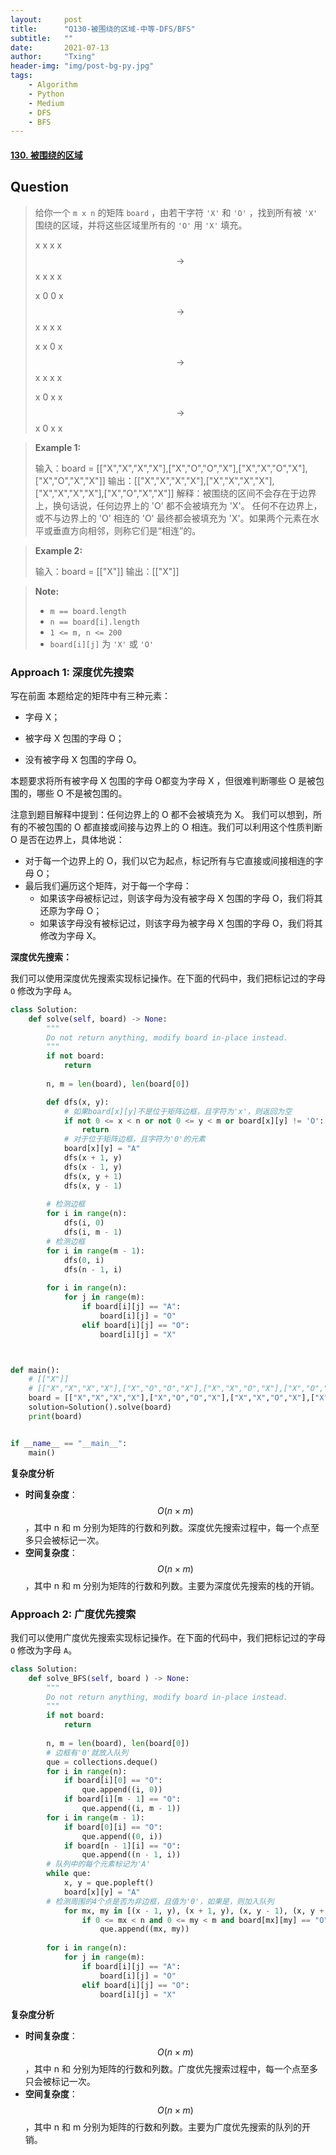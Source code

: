 ```yaml
---
layout:     post
title:      "Q130-被围绕的区域-中等-DFS/BFS"
subtitle:   ""
date:       2021-07-13
author:     "Txing"
header-img: "img/post-bg-py.jpg"
tags:
    - Algorithm
    - Python
    - Medium
    - DFS
    - BFS
---
```


#### [130. 被围绕的区域](https://leetcode-cn.com/problems/surrounded-regions/)

## Question

> 给你一个 `m x n` 的矩阵 `board` ，由若干字符 `'X'` 和 `'O'` ，找到所有被 `'X'` 围绕的区域，并将这些区域里所有的 `'O'` 用 `'X'` 填充。
>
> x x x x    $$\rightarrow$$   x x x x
>
> x 0 0 x    $$\rightarrow$$   x x x x
>
> x x 0 x    $$\rightarrow$$   x x x x
>
> x 0 x x    $$\rightarrow$$   x 0 x x

> **Example 1:**
>
> 输入：board = [["X","X","X","X"],["X","O","O","X"],["X","X","O","X"],["X","O","X","X"]]
> 输出：[["X","X","X","X"],["X","X","X","X"],["X","X","X","X"],["X","O","X","X"]]
> 解释：被围绕的区间不会存在于边界上，换句话说，任何边界上的 'O' 都不会被填充为 'X'。 任何不在边界上，或不与边界上的 'O' 相连的 'O' 最终都会被填充为 'X'。如果两个元素在水平或垂直方向相邻，则称它们是“相连”的。

> **Example 2:**
>
> 输入：board = [["X"]]
> 输出：[["X"]]

> **Note:**
>
> - `m == board.length`
> - `n == board[i].length`
> - `1 <= m, n <= 200`
> - `board[i][j]` 为 `'X'` 或 `'O'`



### Approach 1: 深度优先搜索

写在前面
本题给定的矩阵中有三种元素：

- 字母 X；

- 被字母 X 包围的字母 O；

- 没有被字母 X 包围的字母 O。

本题要求将所有被字母 X 包围的字母 O都变为字母 X ，但很难判断哪些 O 是被包围的，哪些 O 不是被包围的。

注意到题目解释中提到：任何边界上的 O 都不会被填充为 X。 我们可以想到，所有的不被包围的 O 都直接或间接与边界上的 O 相连。我们可以利用这个性质判断 O 是否在边界上，具体地说：

- 对于每一个边界上的 O，我们以它为起点，标记所有与它直接或间接相连的字母 O；
- 最后我们遍历这个矩阵，对于每一个字母：
  - 如果该字母被标记过，则该字母为没有被字母 X 包围的字母 O，我们将其还原为字母 O；
  - 如果该字母没有被标记过，则该字母为被字母 X 包围的字母 O，我们将其修改为字母 X。

**深度优先搜索：**

我们可以使用深度优先搜索实现标记操作。在下面的代码中，我们把标记过的字母 `O` 修改为字母 `A`。

```python
class Solution:
    def solve(self, board) -> None:
        """
        Do not return anything, modify board in-place instead.
        """
        if not board:
            return
        
        n, m = len(board), len(board[0])

        def dfs(x, y):
            # 如果board[x][y]不是位于矩阵边框，且字符为'x'，则返回为空
            if not 0 <= x < n or not 0 <= y < m or board[x][y] != 'O':
                return
            # 对于位于矩阵边框，且字符为'0'的元素
            board[x][y] = "A"
            dfs(x + 1, y)
            dfs(x - 1, y)
            dfs(x, y + 1)
            dfs(x, y - 1)
        
        # 检测边框
        for i in range(n):
            dfs(i, 0)
            dfs(i, m - 1)
        # 检测边框
        for i in range(m - 1):
            dfs(0, i)
            dfs(n - 1, i)
        
        for i in range(n):
            for j in range(m):
                if board[i][j] == "A":
                    board[i][j] = "O"
                elif board[i][j] == "O":
                    board[i][j] = "X"



def main():
    # [["X"]] 
    # [["X","X","X","X"],["X","O","O","X"],["X","X","O","X"],["X","O","X","X"]]
    board = [["X","X","X","X"],["X","O","O","X"],["X","X","O","X"],["X","O","X","X"]]
    solution=Solution().solve(board)
    print(board)


if __name__ == "__main__":
    main()
```



**复杂度分析**

- **时间复杂度**：$$O(n \times m)$$，其中 n 和 m 分别为矩阵的行数和列数。深度优先搜索过程中，每一个点至多只会被标记一次。
- **空间复杂度**：$$O(n \times m)$$，其中 n 和 m 分别为矩阵的行数和列数。主要为深度优先搜索的栈的开销。



### Approach 2: 广度优先搜索

我们可以使用广度优先搜索实现标记操作。在下面的代码中，我们把标记过的字母 `O` 修改为字母 `A`。

```python
class Solution:
    def solve_BFS(self, board ) -> None:
        """
        Do not return anything, modify board in-place instead.
        """
        if not board:
            return
        
        n, m = len(board), len(board[0])
        # 边框有'0'就放入队列
        que = collections.deque()
        for i in range(n):
            if board[i][0] == "O":
                que.append((i, 0))
            if board[i][m - 1] == "O":
                que.append((i, m - 1))
        for i in range(m - 1):
            if board[0][i] == "O":
                que.append((0, i))
            if board[n - 1][i] == "O":
                que.append((n - 1, i))
        # 队列中的每个元素标记为'A'
        while que:
            x, y = que.popleft()
            board[x][y] = "A"
        # 检测周围的4个点是否为非边框，且值为'0'，如果是，则加入队列
            for mx, my in [(x - 1, y), (x + 1, y), (x, y - 1), (x, y + 1)]:
                if 0 <= mx < n and 0 <= my < m and board[mx][my] == "O":
                    que.append((mx, my))
        
        for i in range(n):
            for j in range(m):
                if board[i][j] == "A":
                    board[i][j] = "O"
                elif board[i][j] == "O":
                    board[i][j] = "X"
```



**复杂度分析**

- **时间复杂度**：$$O(n \times m)$$，其中 n 和  分别为矩阵的行数和列数。广度优先搜索过程中，每一个点至多只会被标记一次。
- **空间复杂度**：$$O(n \times m)$$，其中 n 和 m 分别为矩阵的行数和列数。主要为广度优先搜索的队列的开销。

